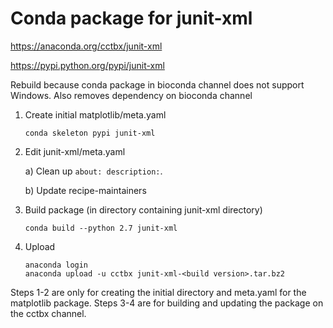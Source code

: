 # Conda package for junit-xml

https://anaconda.org/cctbx/junit-xml

https://pypi.python.org/pypi/junit-xml

Rebuild because conda package in bioconda channel does not support Windows.
Also removes dependency on bioconda channel

1) Create initial matplotlib/meta.yaml
   ```
   conda skeleton pypi junit-xml
   ```

2) Edit junit-xml/meta.yaml

   a) Clean up `about: description:`.

   b) Update recipe-maintainers

3) Build package (in directory containing junit-xml directory)
   ```
   conda build --python 2.7 junit-xml
   ```

4) Upload
   ```
   anaconda login
   anaconda upload -u cctbx junit-xml-<build version>.tar.bz2
   ```

Steps 1-2 are only for creating the initial directory and meta.yaml for the
matplotlib package. Steps 3-4 are for building and updating the package on
the cctbx channel.
